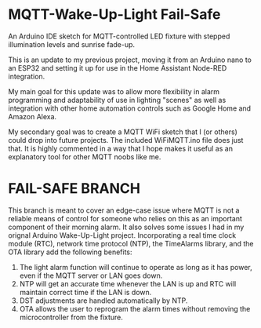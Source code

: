# MQTT-Wake-Up-Light Fail-Safe
An Arduino IDE sketch for MQTT-controlled LED fixture with stepped illumination levels and sunrise fade-up.

This is an update to my previous project, moving it from an Arduino nano to an ESP32 and setting it up for use 
in the Home Assistant Node-RED integration.

My main goal for this update was to allow more flexibility in alarm programming and adaptability of use in lighting
"scenes" as well as integration with other home automation controls such as Google Home and Amazon Alexa.

My secondary goal was to create a MQTT WiFi sketch that I (or others) could drop into future projects. 
The included WiFiMQTT.ino file does just that. It is highly commented in a way that I hope makes it useful as an 
explanatory tool for other MQTT noobs like me.


# FAIL-SAFE BRANCH
This branch is meant to cover an edge-case issue where MQTT is not a reliable means of control for someone who relies on this as an
important component of their morning alarm. It also solves some issues I had in my orignal Arduino Wake-Up-Light project.
Incorporating a real time clock module (RTC), network time protocol (NTP), the TimeAlarms library, 
and the OTA library add the following benefits:

  1. The light alarm function will continue to operate as long as it has power, even if the MQTT server or LAN goes down.
  2. NTP will get an accurate time whenever the LAN is up and RTC will maintain correct time if the LAN is down.
  3. DST adjustments are handled automatically by NTP.
  4. OTA allows the user to reprogram the alarm times without removing the microcontroller from the fixture.
  
